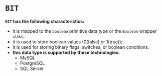 # `BIT`
**`BIT` has the following characteristics:**
- it is mapped to the `boolean` primitive data type or the `Boolean` wrapper class;
- it is used to store boolean values (0(false) or 1(true));
- it is used for storing binary flags, switches, or boolean conditions.
- **this data type is supported by these technologies:**
    - MySQL
    - PostgreSQL
    - SQL Server